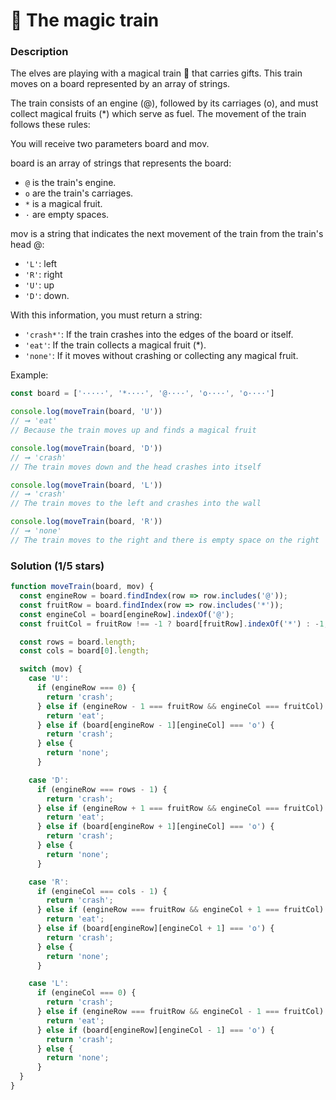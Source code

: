 # 🚂 The magic train

### Description

The elves are playing with a magical train 🚂 that carries gifts. This train moves on a board represented by an array of strings.

The train consists of an engine (@), followed by its carriages (o), and must collect magical fruits (*) which serve as fuel. The movement of the train follows these rules:

You will receive two parameters board and mov.

board is an array of strings that represents the board:

* `@` is the train's engine.
* `o` are the train's carriages.
* `*` is a magical fruit.
* `·` are empty spaces.

mov is a string that indicates the next movement of the train from the train's head @:

* `'L'`: left
* `'R'`: right
* `'U'`: up
* `'D'`: down.

  
With this information, you must return a string:

* `'crash*'`: If the train crashes into the edges of the board or itself.
* `'eat'`: If the train collects a magical fruit (*).
* `'none'`: If it moves without crashing or collecting any magical fruit.

Example:

```js
const board = ['·····', '*····', '@····', 'o····', 'o····']

console.log(moveTrain(board, 'U'))
// ➞ 'eat'
// Because the train moves up and finds a magical fruit

console.log(moveTrain(board, 'D'))
// ➞ 'crash'
// The train moves down and the head crashes into itself

console.log(moveTrain(board, 'L'))
// ➞ 'crash'
// The train moves to the left and crashes into the wall

console.log(moveTrain(board, 'R'))
// ➞ 'none'
// The train moves to the right and there is empty space on the right
```

### Solution (1/5 stars)

```js
function moveTrain(board, mov) {
  const engineRow = board.findIndex(row => row.includes('@'));
  const fruitRow = board.findIndex(row => row.includes('*'));
  const engineCol = board[engineRow].indexOf('@');
  const fruitCol = fruitRow !== -1 ? board[fruitRow].indexOf('*') : -1;

  const rows = board.length;
  const cols = board[0].length;

  switch (mov) {
    case 'U':
      if (engineRow === 0) {
        return 'crash'; 
      } else if (engineRow - 1 === fruitRow && engineCol === fruitCol) {
        return 'eat';
      } else if (board[engineRow - 1][engineCol] === 'o') {
        return 'crash'; 
      } else {
        return 'none'; 
      }

    case 'D':
      if (engineRow === rows - 1) {
        return 'crash'; 
      } else if (engineRow + 1 === fruitRow && engineCol === fruitCol) {
        return 'eat';
      } else if (board[engineRow + 1][engineCol] === 'o') {
        return 'crash'; 
      } else {
        return 'none'; 
      }

    case 'R':
      if (engineCol === cols - 1) {
        return 'crash'; 
      } else if (engineRow === fruitRow && engineCol + 1 === fruitCol) {
        return 'eat';
      } else if (board[engineRow][engineCol + 1] === 'o') {
        return 'crash'; 
      } else {
        return 'none'; 
      }

    case 'L':
      if (engineCol === 0) {
        return 'crash'; 
      } else if (engineRow === fruitRow && engineCol - 1 === fruitCol) {
        return 'eat';
      } else if (board[engineRow][engineCol - 1] === 'o') {
        return 'crash'; 
      } else {
        return 'none'; 
      }
  }
}
```
